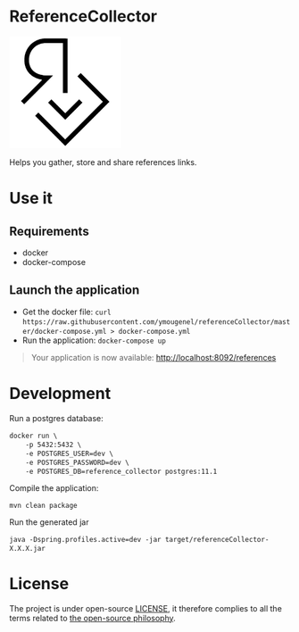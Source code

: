 # ReferenceCollector

<img src="./.README/logo.png" alt="logo" width="200"/>

Helps you gather, store and share references links.
# Use it

## Requirements
* docker
* docker-compose

## Launch the application
* Get the docker file: `curl https://raw.githubusercontent.com/ymougenel/referenceCollector/master/docker-compose.yml > docker-compose.yml`
* Run the application: `docker-compose up`
> Your application is now available: [http://localhost:8092/references](http://localhost:8092/references)

# Development

Run a postgres database:
```shell
docker run \
    -p 5432:5432 \
    -e POSTGRES_USER=dev \
    -e POSTGRES_PASSWORD=dev \
    -e POSTGRES_DB=reference_collector postgres:11.1

```
Compile the application:
```shell
mvn clean package
```


Run the generated jar
```shell
java -Dspring.profiles.active=dev -jar target/referenceCollector-X.X.X.jar
```


# License

The project is under open-source [LICENSE](LICENSE), it therefore complies to all the terms related to [the open-source philosophy](https://en.wikipedia.org/wiki/The_Open_Source_Definition).